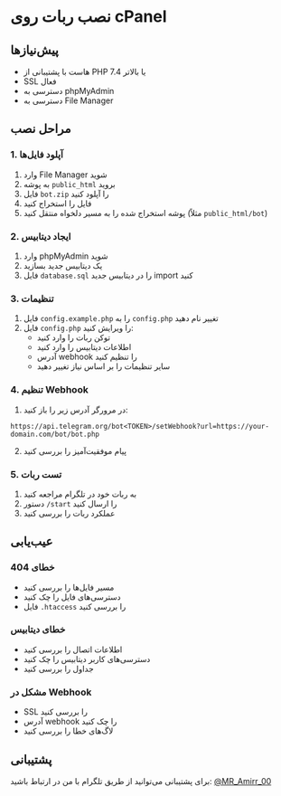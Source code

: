 # نصب ربات روی cPanel

## پیش‌نیازها
- هاست با پشتیبانی از PHP 7.4 یا بالاتر
- SSL فعال
- دسترسی به phpMyAdmin
- دسترسی به File Manager

## مراحل نصب

### 1. آپلود فایل‌ها
1. وارد File Manager شوید
2. به پوشه `public_html` بروید
3. فایل `bot.zip` را آپلود کنید
4. فایل را استخراج کنید
5. پوشه استخراج شده را به مسیر دلخواه منتقل کنید (مثلاً `public_html/bot`)

### 2. ایجاد دیتابیس
1. وارد phpMyAdmin شوید
2. یک دیتابیس جدید بسازید
3. فایل `database.sql` را در دیتابیس جدید import کنید

### 3. تنظیمات
1. فایل `config.example.php` را به `config.php` تغییر نام دهید
2. فایل `config.php` را ویرایش کنید:
   - توکن ربات را وارد کنید
   - اطلاعات دیتابیس را وارد کنید
   - آدرس webhook را تنظیم کنید
   - سایر تنظیمات را بر اساس نیاز تغییر دهید

### 4. تنظیم Webhook
1. در مرورگر آدرس زیر را باز کنید:
```
https://api.telegram.org/bot<TOKEN>/setWebhook?url=https://your-domain.com/bot/bot.php
```
2. پیام موفقیت‌آمیز را بررسی کنید

### 5. تست ربات
1. به ربات خود در تلگرام مراجعه کنید
2. دستور `/start` را ارسال کنید
3. عملکرد ربات را بررسی کنید

## عیب‌یابی

### خطای 404
- مسیر فایل‌ها را بررسی کنید
- دسترسی‌های فایل را چک کنید
- فایل `.htaccess` را بررسی کنید

### خطای دیتابیس
- اطلاعات اتصال را بررسی کنید
- دسترسی‌های کاربر دیتابیس را چک کنید
- جداول را بررسی کنید

### مشکل در Webhook
- SSL را بررسی کنید
- آدرس webhook را چک کنید
- لاگ‌های خطا را بررسی کنید

## پشتیبانی
برای پشتیبانی می‌توانید از طریق تلگرام با من در ارتباط باشید:
[@MR_Amirr_00](https://t.me/MR_Amirr_00)
